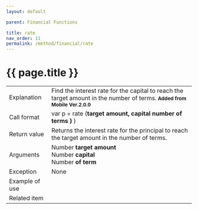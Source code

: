 ```yaml
---
layout: default

parent: Financial Functions

title: rate
nav_order: 11
permalink: /method/financial/rate
---
```




# {{ page.title }}

<table>
  <tr>
    <td>Explanation</td>
    <td colspan="2">Find the interest rate for the capital to reach the target amount in the number of terms.<b><small> Added from Mobile Ver.2.0.0</small></b></td>
  </tr>
  <tr>
    <td>Call format</td>
    <td colspan="2">	var p = rate  (<b>target amount, capital  number of terms ) </b>)</td>
  </tr>
  <tr>
    <td>Return value</td>
    <td colspan="2">Returns the interest rate for the principal to reach the target amount in the number of terms.</td>
  </tr>  
  <tr>
    <td>Arguments</td>
    <td>Number <b>target amount</b> <br> Number <b>capital</b> <br> Number <b>of term</b></td>
  </tr>
  <tr>
    <td>Exception</td>
    <td colspan="2">None</td>
  </tr>
  <tr>
    <td>Example of use</td>
    <td colspan="2"></td>
  </tr>
  <tr>
    <td>Related item</td>
    <td colspan="2"></td>
  </tr>
</table>